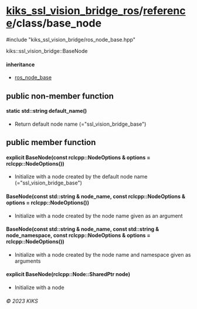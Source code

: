 # [kiks_ssl_vision_bridge_ros](../../../README.md)/[reference](../index.md)/class/base_node

#include "kiks_ssl_vision_bridge/ros_node_base.hpp"

kiks::ssl_vision_bridge::BaseNode

#### inheritance
- [ros_node_base](ros_node_base.md)

## public non-member function

#### static std::string default_name()
- Return default node name (="ssl_vision_bridge_base")

## public member function

#### explicit BaseNode(const rclcpp::NodeOptions & options = rclcpp::NodeOptions())
- Initialize with a node created by the default node name (="ssl_vision_bridge_base")

#### BaseNode(const std::string & node_name, const rclcpp::NodeOptions & options = rclcpp::NodeOptions())
- Initialize with a node created by the node name given as an argument

#### BaseNode(const std::string & node_name, const std::string & node_namespace, const rclcpp::NodeOptions & options = rclcpp::NodeOptions())
- Initialize with a node created by the node name and namespace given as arguments

#### explicit BaseNode(rclcpp::Node::SharedPtr node)
- Initialize with a node

###### &copy; 2023 KIKS